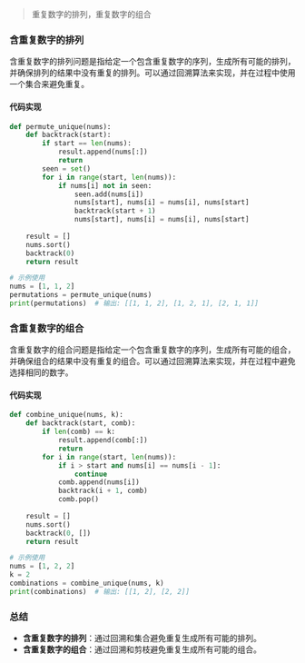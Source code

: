 > 重复数字的排列，重复数字的组合


### 含重复数字的排列

含重复数字的排列问题是指给定一个包含重复数字的序列，生成所有可能的排列，并确保排列的结果中没有重复的排列。可以通过回溯算法来实现，并在过程中使用一个集合来避免重复。

#### 代码实现

```python
def permute_unique(nums):
    def backtrack(start):
        if start == len(nums):
            result.append(nums[:])
            return
        seen = set()
        for i in range(start, len(nums)):
            if nums[i] not in seen:
                seen.add(nums[i])
                nums[start], nums[i] = nums[i], nums[start]
                backtrack(start + 1)
                nums[start], nums[i] = nums[i], nums[start]
    
    result = []
    nums.sort()
    backtrack(0)
    return result

# 示例使用
nums = [1, 1, 2]
permutations = permute_unique(nums)
print(permutations)  # 输出: [[1, 1, 2], [1, 2, 1], [2, 1, 1]]
```

### 含重复数字的组合

含重复数字的组合问题是指给定一个包含重复数字的序列，生成所有可能的组合，并确保组合的结果中没有重复的组合。可以通过回溯算法来实现，并在过程中避免选择相同的数字。

#### 代码实现

```python
def combine_unique(nums, k):
    def backtrack(start, comb):
        if len(comb) == k:
            result.append(comb[:])
            return
        for i in range(start, len(nums)):
            if i > start and nums[i] == nums[i - 1]:
                continue
            comb.append(nums[i])
            backtrack(i + 1, comb)
            comb.pop()
    
    result = []
    nums.sort()
    backtrack(0, [])
    return result

# 示例使用
nums = [1, 2, 2]
k = 2
combinations = combine_unique(nums, k)
print(combinations)  # 输出: [[1, 2], [2, 2]]
```

### 总结

- **含重复数字的排列**：通过回溯和集合避免重复生成所有可能的排列。
- **含重复数字的组合**：通过回溯和剪枝避免重复生成所有可能的组合。